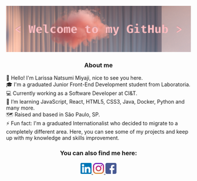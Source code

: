 ![welcome](https://github.com/larissamiyaji/larissamiyaji/blob/master/Imagens/covergithub.png)<br>

<div align="center">
    <h3>About me</h3>
</div>
<p> 
    🙋 Hello! I'm Larissa Natsumi Miyaji, nice to see you here. <br>
    🎓 I'm a graduated Junior Front-End Development student from Laboratoria. <br>
    💻 Currently working as a Software Developer at CI&T. <br>
    🌱 I’m learning JavaScript, React, HTML5, CSS3, Java, Docker, Python and many more. <br>
    🗺️ Raised and based in São Paulo, SP. <br>
    ⚡ Fun fact: I'm a graduated Internationalist who decided to migrate to a completely different area. Here, you can see some of my projects and keep up with my knowledge and skills improvement.
</p>

<div align="center">
<h3>You can also find me here: </h3>
    <a href="https://www.linkedin.com/in/larissamiyaji/" target="_blank">
        <img src="https://github.com/larissamiyaji/larissamiyaji/blob/master/Imagens/linkedin.png" heigth="30px" width="30px"   alt="LinkedIn - Larissa Miyaji">
    </a>
    <a href="https://www.instagram.com/larissamiyaji/" target="_blank">
        <img src="https://github.com/larissamiyaji/larissamiyaji/blob/master/Imagens/instagram.png" heigth="30px" width="30px"  alt="Instagram - Larissa Miyaji">
    </a>
    <a href="https://www.facebook.com/larissa.miyaji" target="_blank">
       <img src="https://github.com/larissamiyaji/larissamiyaji/blob/master/Imagens/facebook.png" heigth="30px" width="30px"    alt="Facebook - Larissa Miyaji">
    </a>
</div>
